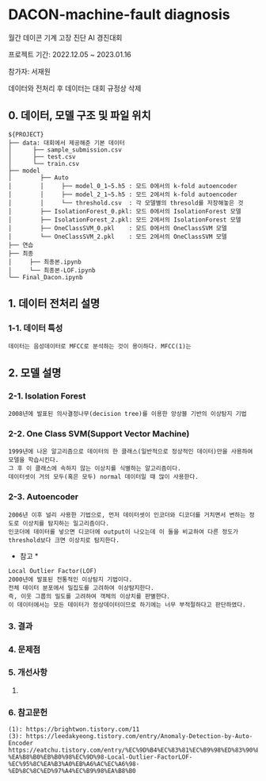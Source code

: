 # DACON-machine-fault diagnosis
월간 데이콘 기계 고장 진단 AI 경진대회

프로젝트 기간: 2022.12.05 ~ 2023.01.16

참가자: 서재원

데이터와 전처리 후 데이터는 대회 규정상 삭제 

## 0. 데이터, 모델 구조 및 파일 위치
```
${PROJECT}
├── data: 대회에서 제공해준 기본 데이터 
│      ├── sample_submission.csv
│      ├── test.csv
│      └── train.csv
├── model
│        ├── Auto
│        │     ├── model_0_1~5.h5 : 모드 0에서의 k-fold autoencoder
│        │     ├── model_2_1~5.h5 : 모드 2에서의 k-fold autoencoder
│        │     └── threshold.csv  : 각 모델별의 thresold를 저장해놓은 것
│        ├── IsolationForest_0.pkl: 모드 0에서의 IsolationForest 모델
│        ├── IsolationForest_2.pkl: 모드 2에서의 IsolationForest 모델
│        ├── OneClassSVM_0.pkl    : 모드 0에서의 OneClassSVM 모델
│        └── OneClassSVM_2.pkl    : 모드 2에서의 OneClassSVM 모델             
├── 연습
├── 최종
│     ├── 최종본.ipynb
│     └── 최종본-LOF.ipynb 
└── Final_Dacon.ipynb
```

## 1. 데이터 전처리 설명
### 1-1. 데이터 특성
```
데이터는 음성데이터로 MFCC로 분석하는 것이 용이하다. MFCC(1)는 
```

## 2. 모델 설명

### 2-1. Isolation Forest
```
2008년에 발표된 의사결정나무(decision tree)를 이용한 앙상블 기반의 이상탐지 기법
```
### 2-2. One Class SVM(Support Vector Machine)
```
1999년에 나온 알고리즘으로 데이터의 한 클래스(일반적으로 정상적인 데이터)만을 사용하여 모델을 학습시킨다.
그 후 이 클래스에 속하지 않는 이상치를 식별하는 알고리즘이다.
데이터셋이 거의 모두(혹은 모두) normal 데이터일 때 많이 사용한다.
```
### 2-3. Autoencoder
```
2006년 이후 널리 사용한 기법으로, 먼저 데이터셋이 인코더와 디코더를 거치면서 변하는 정도로 이상치를 탐지하는 일고리즘이다.
인코더에 데이터를 넣으면 디코더에 output이 나오는데 이 둘을 비교하여 다른 정도가 threshold보다 크면 이상치로 탐지한다.
```
* 참고 *
```
Local Outlier Factor(LOF)
2000년에 발표된 전통적인 이상탐지 기법이다.
전체 데이터 분포에서 밀집도를 고려하여 이상탐지한다.
즉, 이웃 그룹의 밀도를 고려하여 객체의 이상치를 판별한다.
이 데이터에서는 모든 데이터가 정상데이터이므로 하기에는 너무 부적절하다고 판단하였다.  
```


### 3. 결과

### 4. 문제점 


### 5. 개선사항
1. 
### 6. 참고문헌
```
(1): https://brightwon.tistory.com/11
(3): https://leedakyeong.tistory.com/entry/Anomaly-Detection-by-Auto-Encoder
https://eatchu.tistory.com/entry/%EC%9D%B4%EC%83%81%EC%B9%98%ED%83%90%EC%A7%80-%EA%B8%B0%EB%B0%98%EC%9D%98-Local-Outlier-FactorLOF-%EC%95%8C%EA%B3%A0%EB%A6%AC%EC%A6%98-%ED%8C%8C%ED%97%A4%EC%B9%98%EA%B8%B0
```
